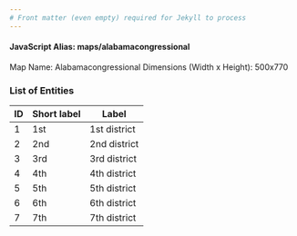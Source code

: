 ```yaml
---
# Front matter (even empty) required for Jekyll to process
---
```


#### JavaScript Alias: maps/alabamacongressional

Map Name: Alabamacongressional
Dimensions (Width x Height): 500x770

### List of Entities

| ID  | Short label | Label        |
| --- | ----------- | ------------ |
| 1   | 1st         | 1st district |
| 2   | 2nd         | 2nd district |
| 3   | 3rd         | 3rd district |
| 4   | 4th         | 4th district |
| 5   | 5th         | 5th district |
| 6   | 6th         | 6th district |
| 7   | 7th         | 7th district |
